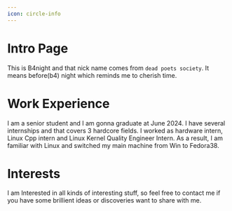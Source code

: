 ```yaml
---
icon: circle-info
---
```


# Intro Page

This is B4night and that nick name comes from `dead poets society`. It means before(b4) night which reminds me to cherish time.

# Work Experience
I am a senior student and I am gonna graduate at June 2024. I have several internships and that covers 3 hardcore fields. I worked as hardware intern, Linux Cpp intern and Linux Kernel Quality Engineer Intern. As a result, I am familiar with Linux and switched my main machine from Win to Fedora38.

# Interests
I am Interested in all kinds of interesting stuff, so feel free to contact me if you have some brillient ideas or discoveries want to share with me.